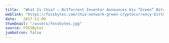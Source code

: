 ```yaml
---
title:  "What Is Chia? — BitTorrent Inventor Announces His “Green” Bitcoin Competitor"
weblink: "https://fossbytes.com/chia-network-green-cryptocurrency-bittorrent-inventor-green-bitcoin-competitor/"
date:   2017-11-09
thumbnail: "/assets/fossbytes.jpg"
source: FOSSBytes
jumbotron: false
---
```

